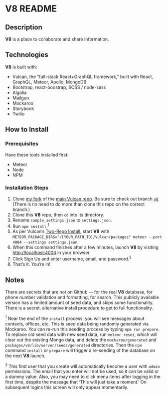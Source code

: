 # **V8** README

## Description
**V8** is a place to collaborate and share information.

## Technologies
**V8** is built with:

- Vulcan, the “full-stack React+GraphQL framework,” built with React, GraphQL, Meteor, Apollo, MongoDB
- Bootstrap, react-boostrap, SCSS / node-sass
- Algolia
- Mailgun
- Mockaroo
- Storybook
- Twilio

## How to Install

### Prerequisites
Have these tools installed first:

* Meteor
* Node
* NPM

### Installation Steps
1. Clone [my fork](https://github.com/kevinashworth/Vulcan) of the [main Vulcan repo](https://github.com/VulcanJS/Vulcan). Be sure to check out branch [`v8`](https://github.com/kevinashworth/Vulcan/tree/v8). (There is no need to do more than clone this repo on the correct branch.)
2. Clone this **V8** repo, then `cd` into its directory.
3. Rename `sample_settings.json` to `settings.json`.
4. Run `npm install`.<sup>1</sup>
5. As per Vulcan’s [Two-Repo Install](https://docs.vulcanjs.org/#Two-Repo-Install-Optional), start **V8** with `METEOR_PACKAGE_DIRS="/[YOUR_PATH_TO]/Vulcan/packages" meteor --port 4004 --settings settings.json`.
6. When this command finishes after a few minutes, launch **V8** by visiting <http://localhost:4004> in your browser.
7. Click Sign Up and enter username, email, and password.<sup>2</sup>
8. That’s it. You’re in!


## Notes
There are secrets that are not on Github — for the real **V8** database, for phone number validation and formatting, for search. This publicly available version has a limited amount of seed data, and skips some functionality. There is a secret, alternative install procedure to get to full functionality.

<sup>1</sup> Near the end of the `install` process, you will see messages about contacts, offices, etc. This is seed data being randomly generated via Mockaroo. You can re-run this seeding process by typing `npm run prepare`. To replace old seed data with new seed data, run `meteor reset`, which will clear out the existing Mongo data, and delete the `mockaroo/generated` and `packages/v8/lib/server/seeds/generated` directories. Then the `npm` command `install` or `prepare` will trigger a re-seeding of the database on the next **V8** launch.

<sup>2</sup> This first user that you create will automatically become a user with `admin` permissions. The email that you enter will not be used, so it can be valid or a dummy value. Also, you may need to click menu items after logging in the first time, despite the message that ‘This will just take a moment.’ On subsequent logins this screen will only appear momentarily.

